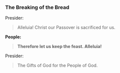 ### The Breaking of the Bread
Presider:
> Alleluia! Christ our Passover is sacrificed for us.

**People:**
> **Therefore let us keep the feast. Alleluia!**

Presider:
> The Gifts of God for the People of God.
